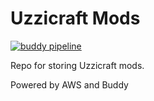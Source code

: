 # Uzzicraft Mods
[![buddy pipeline](https://app.buddy.works/nyquillppysh/uzzicraftmods/pipelines/pipeline/320683/badge.svg?token=82ffef6998b4d03ae05429bee692027ed1bf6c628ea54cbf1838ecd5e8b3a7a4 "buddy pipeline")](https://app.buddy.works/nyquillppysh/uzzicraftmods/pipelines/pipeline/320683)

Repo for storing Uzzicraft mods.

Powered by AWS and Buddy
